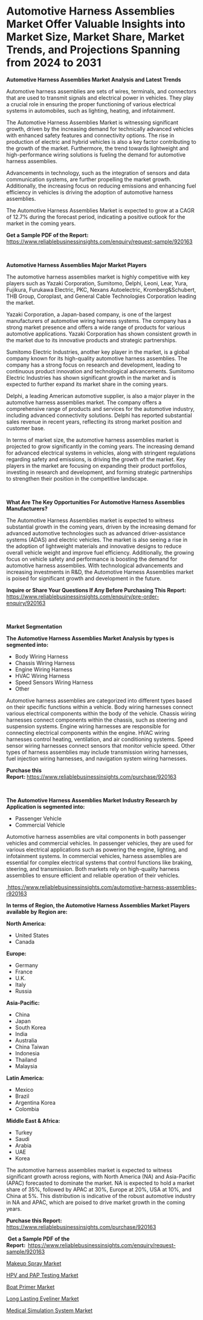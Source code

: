 <p><h1>Automotive Harness Assemblies Market Offer Valuable Insights into Market Size, Market Share, Market Trends, and Projections Spanning from 2024 to 2031</h1></p><p><strong>Automotive Harness Assemblies Market Analysis and Latest Trends</strong></p>
<p><p>Automotive harness assemblies are sets of wires, terminals, and connectors that are used to transmit signals and electrical power in vehicles. They play a crucial role in ensuring the proper functioning of various electrical systems in automobiles, such as lighting, heating, and infotainment.</p><p>The Automotive Harness Assemblies Market is witnessing significant growth, driven by the increasing demand for technically advanced vehicles with enhanced safety features and connectivity options. The rise in production of electric and hybrid vehicles is also a key factor contributing to the growth of the market. Furthermore, the trend towards lightweight and high-performance wiring solutions is fueling the demand for automotive harness assemblies.</p><p>Advancements in technology, such as the integration of sensors and data communication systems, are further propelling the market growth. Additionally, the increasing focus on reducing emissions and enhancing fuel efficiency in vehicles is driving the adoption of automotive harness assemblies.</p><p>The Automotive Harness Assemblies Market is expected to grow at a CAGR of 12.7% during the forecast period, indicating a positive outlook for the market in the coming years.</p></p>
<p><strong>Get a Sample PDF of the Report:&nbsp;</strong> <a href="https://www.reliablebusinessinsights.com/enquiry/request-sample/920163">https://www.reliablebusinessinsights.com/enquiry/request-sample/920163</a></p>
<p>&nbsp;</p>
<p><strong>Automotive Harness Assemblies Major Market Players</strong></p>
<p><p>The automotive harness assemblies market is highly competitive with key players such as Yazaki Corporation, Sumitomo, Delphi, Leoni, Lear, Yura, Fujikura, Furukawa Electric, PKC, Nexans Autoelectric, Kromberg&Schubert, THB Group, Coroplast, and General Cable Technologies Corporation leading the market.</p><p>Yazaki Corporation, a Japan-based company, is one of the largest manufacturers of automotive wiring harness systems. The company has a strong market presence and offers a wide range of products for various automotive applications. Yazaki Corporation has shown consistent growth in the market due to its innovative products and strategic partnerships.</p><p>Sumitomo Electric Industries, another key player in the market, is a global company known for its high-quality automotive harness assemblies. The company has a strong focus on research and development, leading to continuous product innovation and technological advancements. Sumitomo Electric Industries has shown significant growth in the market and is expected to further expand its market share in the coming years.</p><p>Delphi, a leading American automotive supplier, is also a major player in the automotive harness assemblies market. The company offers a comprehensive range of products and services for the automotive industry, including advanced connectivity solutions. Delphi has reported substantial sales revenue in recent years, reflecting its strong market position and customer base.</p><p>In terms of market size, the automotive harness assemblies market is projected to grow significantly in the coming years. The increasing demand for advanced electrical systems in vehicles, along with stringent regulations regarding safety and emissions, is driving the growth of the market. Key players in the market are focusing on expanding their product portfolios, investing in research and development, and forming strategic partnerships to strengthen their position in the competitive landscape.</p></p>
<p>&nbsp;</p>
<p><strong>What Are The Key Opportunities For Automotive Harness Assemblies Manufacturers?</strong></p>
<p><p>The Automotive Harness Assemblies market is expected to witness substantial growth in the coming years, driven by the increasing demand for advanced automotive technologies such as advanced driver-assistance systems (ADAS) and electric vehicles. The market is also seeing a rise in the adoption of lightweight materials and innovative designs to reduce overall vehicle weight and improve fuel efficiency. Additionally, the growing focus on vehicle safety and performance is boosting the demand for automotive harness assemblies. With technological advancements and increasing investments in R&D, the Automotive Harness Assemblies market is poised for significant growth and development in the future.</p></p>
<p><strong>Inquire or Share Your Questions If Any Before Purchasing This Report:</strong> <a href="https://www.reliablebusinessinsights.com/enquiry/pre-order-enquiry/920163">https://www.reliablebusinessinsights.com/enquiry/pre-order-enquiry/920163</a></p>
<p>&nbsp;</p>
<p><strong>Market Segmentation</strong></p>
<p><strong>The Automotive Harness Assemblies Market Analysis by types is segmented into:</strong></p>
<p><ul><li>Body Wiring Harness</li><li>Chassis Wiring Harness</li><li>Engine Wiring Harness</li><li>HVAC Wiring Harness</li><li>Speed Sensors Wiring Harness</li><li>Other</li></ul></p>
<p><p>Automotive harness assemblies are categorized into different types based on their specific functions within a vehicle. Body wiring harnesses connect various electrical components within the body of the vehicle. Chassis wiring harnesses connect components within the chassis, such as steering and suspension systems. Engine wiring harnesses are responsible for connecting electrical components within the engine. HVAC wiring harnesses control heating, ventilation, and air conditioning systems. Speed sensor wiring harnesses connect sensors that monitor vehicle speed. Other types of harness assemblies may include transmission wiring harnesses, fuel injection wiring harnesses, and navigation system wiring harnesses.</p></p>
<p><strong>Purchase this Report:&nbsp;</strong><a href="https://www.reliablebusinessinsights.com/purchase/920163">https://www.reliablebusinessinsights.com/purchase/920163</a></p>
<p>&nbsp;</p>
<p><strong>The Automotive Harness Assemblies Market Industry Research by Application is segmented into:</strong></p>
<p><ul><li>Passenger Vehicle</li><li>Commercial Vehicle</li></ul></p>
<p><p>Automotive harness assemblies are vital components in both passenger vehicles and commercial vehicles. In passenger vehicles, they are used for various electrical applications such as powering the engine, lighting, and infotainment systems. In commercial vehicles, harness assemblies are essential for complex electrical systems that control functions like braking, steering, and transmission. Both markets rely on high-quality harness assemblies to ensure efficient and reliable operation of their vehicles.</p></p>
<p><a href="https://www.reliablebusinessinsights.com/automotive-harness-assemblies-r920163">&nbsp;https://www.reliablebusinessinsights.com/automotive-harness-assemblies-r920163</a></p>
<p><strong>In terms of Region, the Automotive Harness Assemblies Market Players available by Region are:</strong></p>
<p>
    <p> <strong> North America: </strong>
        <ul>
            <li>United States</li>
            <li>Canada</li>
        </ul>
        </p> 
    <p> <strong> Europe: </strong>
        <ul>
            <li>Germany</li>
            <li>France</li>
            <li>U.K.</li>
            <li>Italy</li>
            <li>Russia</li>
        </ul>
        </p> 
    <p> <strong> Asia-Pacific: </strong>
        <ul>
            <li>China</li>
            <li>Japan</li>
            <li>South Korea</li>
            <li>India</li>
            <li>Australia</li>
            <li>China Taiwan</li>
            <li>Indonesia</li>
            <li>Thailand</li>
            <li>Malaysia</li>
        </ul>
        </p> 
    <p> <strong> Latin America: </strong>
        <ul>
            <li>Mexico</li>
            <li>Brazil</li>
            <li>Argentina Korea</li>
            <li>Colombia</li>
        </ul>
        </p> 
    <p> <strong> Middle East & Africa: </strong>
        <ul>
            <li>Turkey</li>
            <li>Saudi</li>
            <li>Arabia</li>
            <li>UAE</li>
            <li>Korea</li>
        </ul>
    </p>
    </p>
<p><p>The automotive harness assemblies market is expected to witness significant growth across regions, with North America (NA) and Asia-Pacific (APAC) forecasted to dominate the market. NA is expected to hold a market share of 35%, followed by APAC at 30%, Europe at 20%, USA at 10%, and China at 5%. This distribution is indicative of the robust automotive industry in NA and APAC, which are poised to drive market growth in the coming years.</p></p>
<p><strong>Purchase this Report: </strong><a href="https://www.reliablebusinessinsights.com/purchase/920163">https://www.reliablebusinessinsights.com/purchase/920163</a></p>
<p>&nbsp;<strong>Get a Sample PDF of the Report:&nbsp;&nbsp;</strong><a href="https://www.reliablebusinessinsights.com/enquiry/request-sample/920163">https://www.reliablebusinessinsights.com/enquiry/request-sample/920163</a></p>
<p><strong></strong></p>
<p><p><a href="https://www.linkedin.com/pulse/global-makeup-spray-industry-types-applications-market-players-kxwce?trackingId=JwoVyi35SQ%2B0wKicEjWiIA%3D%3D">Makeup Spray Market</a></p><p><a href="https://github.com/drzsklfn31/Market-Research-Report-List-1/blob/main/hpv-and-pap-testing-market.md">HPV and PAP Testing Market</a></p><p><a href="https://www.linkedin.com/pulse/boat-primer-market-growth-outlook-from-2024-2031-projecting-zsccf?trackingId=wkFeBrfATCS2g8OT%2FHx2mQ%3D%3D">Boat Primer Market</a></p><p><a href="https://www.linkedin.com/pulse/long-lasting-eyeliner-market-size-type-liquid-eyelinerpowder-based-e7wke?trackingId=pwfWptv8R3ena%2BxyySf3mw%3D%3D">Long Lasting Eyeliner Market</a></p><p><a href="https://github.com/bmorecock/Market-Research-Report-List-4/blob/main/medical-simulation-system-market.md">Medical Simulation System Market</a></p></p>